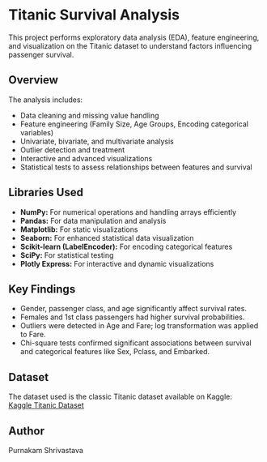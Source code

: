 # Titanic Survival Analysis

This project performs exploratory data analysis (EDA), feature engineering, and visualization on the Titanic dataset to understand factors influencing passenger survival.

## Overview

The analysis includes:

- Data cleaning and missing value handling  
- Feature engineering (Family Size, Age Groups, Encoding categorical variables)  
- Univariate, bivariate, and multivariate analysis  
- Outlier detection and treatment  
- Interactive and advanced visualizations  
- Statistical tests to assess relationships between features and survival  

## Libraries Used

- **NumPy:** For numerical operations and handling arrays efficiently  
- **Pandas:** For data manipulation and analysis  
- **Matplotlib:** For static visualizations  
- **Seaborn:** For enhanced statistical data visualization  
- **Scikit-learn (LabelEncoder):** For encoding categorical features  
- **SciPy:** For statistical testing  
- **Plotly Express:** For interactive and dynamic visualizations  

## Key Findings

- Gender, passenger class, and age significantly affect survival rates.  
- Females and 1st class passengers had higher survival probabilities.  
- Outliers were detected in Age and Fare; log transformation was applied to Fare.  
- Chi-square tests confirmed significant associations between survival and categorical features like Sex, Pclass, and Embarked.
## Dataset

The dataset used is the classic Titanic dataset available on Kaggle:  
[Kaggle Titanic Dataset](https://www.kaggle.com/c/titanic/data)

## Author

Purnakam Shrivastava


